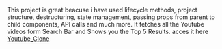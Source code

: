 This project is great beacuse i have used lifecycle methods, project structure, destructuring, state management, passing props from parent to child components, API calls and much more. It fetches all the Youtube videos form Search Bar and Shows you the Top 5 Results.
acces it here <a href="https://youtube-clone-hrk.netlify.app/">Youtube_Clone</a>
